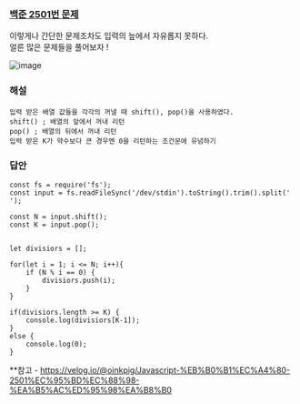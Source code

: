 ### [백준 2501번 문제](https://www.acmicpc.net/problem/2501)

이렇게나 간단한 문제조차도 입력의 늪에서 자유롭지 못하다.  
얼른 많은 문제들을 풀어보자 !  

![image](https://user-images.githubusercontent.com/49461207/178815904-efd384dc-2cbc-477e-b026-3fe2efb2640c.png)  


### 해설
`입력 받은 배열 값들을 각각의 꺼낼 때 shift(), pop()을 사용하였다.`  
`shift() ; 배열의 앞에서 꺼내 리턴`  
`pop() ; 배열의 뒤에서 꺼내 리턴`  
`입력 받은 K가 약수보다 큰 경우엔 0을 리턴하는 조건문에 유념하기`

### 답안
```
const fs = require('fs');
const input = fs.readFileSync('/dev/stdin').toString().trim().split(' ');

const N = input.shift();
const K = input.pop();


let divisiors = [];

for(let i = 1; i <= N; i++){
    if (N % i == 0) {
        divisiors.push(i);
    }
}

if(divisiors.length >= K) {
    console.log(divisiors[K-1]);
}
else {
    console.log(0);
}
```

**참고 - https://velog.io/@oinkpig/Javascript-%EB%B0%B1%EC%A4%80-2501%EC%95%BD%EC%88%98-%EA%B5%AC%ED%95%98%EA%B8%B0
